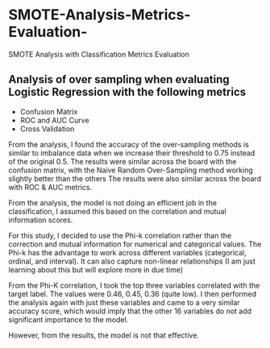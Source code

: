 # SMOTE-Analysis-Metrics-Evaluation-
SMOTE Analysis with Classification Metrics Evaluation
## Analysis of over sampling when evaluating Logistic Regression with the following metrics 

* Confusion Matrix 
* ROC and AUC Curve 
* Cross Validation 

From the analysis, I found the accuracy of the over-sampling methods is similar to imbalance data when we increase their threshold to 0.75 instead of the original 0.5.
The results were similar across the board with the confusion matrix, with the Naive Random Over-Sampling method working slightly better than the others 
The results were also similar across the board with ROC & AUC metrics. 

From the analysis, the model is not doing an efficient job in the classification, I assumed this based on the correlation and mutual information scores. 

For this study, I decided to use the Phi-k correlation rather than the correction and mutual information for numerical and categorical values. The Phi-k has the advantage to work across different variables (categorical, ordinal, and interval). It can also capture non-linear relationships (I am just learning about this but will explore more in due time) 

From the Phi-K correlation, I took the top three variables correlated with the target label. The values were 0.46, 0.45, 0.36 (quite low).
I then performed the analysis again with just these variables and came to a very similar accuracy score, which would imply that the other 16 variables do not add significant importance to the model. 

However,  from the results, the model is not that effective.
